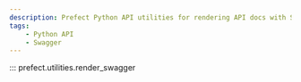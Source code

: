 ```yaml
---
description: Prefect Python API utilities for rendering API docs with Swagger.
tags:
    - Python API
    - Swagger
---
```


::: prefect.utilities.render_swagger
